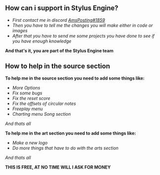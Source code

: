 ## How can i support in Stylus Engine?

- *First contact me in discord [AmsPosting#1859]()*
- *Then you have to tell me the changes you will make either in code or images*
- *After that you have to send me some projects you have done to see if you have enough knowledge*

**And that's it, you are part of the Stylus Engine team**

## How to help in the source section

**To help me in the source section you need to add some things like:**

- *More Options*
- *Fix some bugs*
- *Fix the reset score*
- *Fix the offsets of circular notes*
- *Freeplay menu*
- *Charting menu Song section*

*And thats all*

**To help me in the art section you need to add some things like:**

- *Make a new logo*
- *Do more things that have to do with the arts section*

*And thats all*

**THIS IS FREE, AT NO TIME WILL I ASK FOR MONEY**
